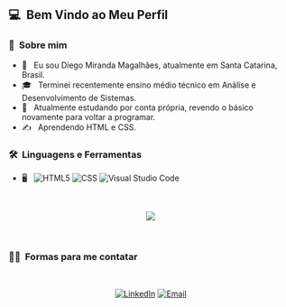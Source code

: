 

<h2> 💻 &nbsp;Bem Vindo ao Meu Perfil  </h2>

<h3> 💬 &nbsp;Sobre mim </h3>

- 🤔 &nbsp; Eu sou Diego Miranda Magalhães, atualmente em Santa Catarina, Brasil.
- 🎓 &nbsp; Terminei recentemente ensino médio técnico em Análise e Desenvolvimento de Sistemas.
- 💼 &nbsp; Atualmente estudando por conta própria, revendo o básico novamente para voltar a programar.
- ✍️ &nbsp; Aprendendo HTML e CSS.

<h3> 🛠 &nbsp;Linguagens e Ferramentas</h3>

- 🖥 &nbsp;
  ![HTML5](https://img.shields.io/badge/-HTML5-333333?style=flat&logo=HTML5)
  ![CSS](https://img.shields.io/badge/-CSS-333333?style=flat&logo=CSS3&logoColor=1572B6)
  ![Visual Studio Code](https://img.shields.io/badge/-Visual%20Studio%20Code-333333?style=flat&logo=visual-studio-code&logoColor=007ACC)

<br/>

<p align="center">
<a href="https://github.com/D3g07">
  <img src="https://github-readme-stats.vercel.app/api?username=D3g07&show_icons=true&title_color=fff&icon_color=79ff97&text_color=9f9f9f&bg_color=151515)" />
</a>
</p>

<br/>

<h3> 🤝🏻 &nbsp;Formas para me contatar </h3>
</br>

<p align="center">
<a href="https://www.linkedin.com/in/diego-miranda-magalhães-43a994206/"><img alt="LinkedIn" src="https://img.shields.io/badge/LinkedIn-Diego%20M%20Magalhães-blue"></a>
<a href="mailto:diegommagalhaes07@gmail.com"><img alt="Email" src="https://img.shields.io/badge/Email-Diego%20M%20Magalh%C3%A3es-red"></a>
</p>

<!--
**D3g07/D3g07** is a ✨ _special_ ✨ repository because its `README.md` (this file) appears on your GitHub profile.

Here are some ideas to get you started:

- 🔭 I’m currently working on ...
- 🌱 I’m currently learning ...
- 👯 I’m looking to collaborate on ...
- 🤔 I’m looking for help with ...
- 💬 Ask me about ...
- 📫 How to reach me: ...
- 😄 Pronouns: ...
- ⚡ Fun fact: ...
-->
